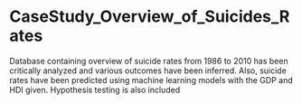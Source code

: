 # CaseStudy_Overview_of_Suicides_Rates
Database containing overview of suicide rates from 1986 to 2010 has been critically analyzed and various outcomes have been inferred. Also, suicide rates have been predicted using machine learning models with the GDP and HDI given.
Hypothesis testing is also included
